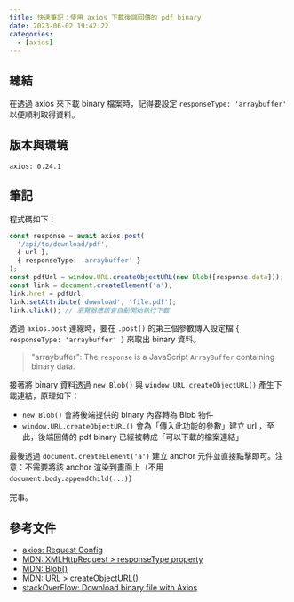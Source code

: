 ```yaml
---
title: 快速筆記：使用 axios 下載後端回傳的 pdf binary
date: 2023-06-02 19:42:22
categories:
  - [axios]
---
```


## 總結

在透過 axios 來下載 binary 檔案時，記得要設定 `responseType: 'arraybuffer'` 以便順利取得資料。

## 版本與環境

```plaintext
axios: 0.24.1
```

## 筆記

程式碼如下：

```ts
const response = await axios.post(
  '/api/to/download/pdf',
  { url },
  { responseType: 'arraybuffer' }
);
const pdfUrl = window.URL.createObjectURL(new Blob([response.data]));
const link = document.createElement('a');
link.href = pdfUrl;
link.setAttribute('download', 'file.pdf');
link.click(); // 瀏覽器應該會自動開始執行下載
```

透過 `axios.post` 連線時，要在 `.post()` 的第三個參數傳入設定檔 `{ responseType: 'arraybuffer' }` 來取出 binary 資料。

> "arraybuffer": The `response` is a JavaScript `ArrayBuffer` containing binary data.

接著將 binary 資料透過 `new Blob()` 與 `window.URL.createObjectURL()` 產生下載連結，原理如下：

- `new Blob()` 會將後端提供的 binary 內容轉為 Blob 物件
- `window.URL.createObjectURL()` 會為「傳入此功能的參數」建立 url ，至此，後端回傳的 pdf binary 已經被轉成「可以下載的檔案連結」

最後透過 `document.createElement('a')` 建立 anchor 元件並直接點擊即可。注意：不需要將該 anchor 渲染到畫面上（不用 `document.body.appendChild(...)`）

完事。

## 參考文件

- [axios: Request Config](https://axios-http.com/docs/req_config)
- [MDN: XMLHttpRequest > responseType property](https://developer.mozilla.org/en-US/docs/Web/API/XMLHttpRequest/responseType)
- [MDN: Blob()](https://developer.mozilla.org/en-US/docs/Web/API/Blob/Blob)
- [MDN: URL > createObjectURL()](https://developer.mozilla.org/en-US/docs/Web/API/URL/createObjectURL_static)
- [stackOverFlow: Download binary file with Axios](https://stackoverflow.com/questions/49040247/download-binary-file-with-axios)
